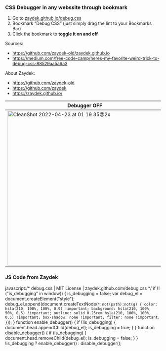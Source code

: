 ### CSS Debugger in any webssite through bookmark

1. Go to [zaydek.github.io/debug.css](https://zaydek.github.io/debug.css)
2. Bookmark “Debug CSS” (just simply drag the lint to your Bookmarks Bar)
2. Click the bookmark to **toggle it on and off**

Sources:
- https://github.com/zaydek-old/zaydek.github.io
- https://medium.com/free-code-camp/heres-my-favorite-weird-trick-to-debug-css-88529aa5a6a3

About Zaydek:
- https://github.com/zaydek-old
- https://github.com/zaydek
- https://zaydek.github.io/


| Debugger OFF | Debugger ON |
|--------------|-------------|
|<img width="500" alt="CleanShot 2022-04-23 at 01 19 35@2x" src="https://user-images.githubusercontent.com/22046823/164816509-50f89cd7-6a71-4519-aa42-14c82fc2fdf9.png"> | <img width="500" alt="CleanShot 2022-04-23 at 01 19 20@2x" src="https://user-images.githubusercontent.com/22046823/164816495-4c46e3fc-a3c1-46c3-9baf-a4b9b001a614.png"> |

### JS Code from Zaydek
javascript:/* debug.css | MIT License | zaydek.github.com/debug.css */ if (!("is_debugging" in window)) { is_debugging = false; var debug_el = document.createElement("style"); debug_el.append(document.createTextNode(`*:not(path):not(g) { color: hsla(210, 100%, 100%, 0.9) !important; background: hsla(210, 100%,  50%, 0.5) !important; outline: solid 0.25rem hsla(210, 100%, 100%, 0.5) !important; box-shadow: none !important; filter: none !important; }`)); } function enable_debugger() { if (!is_debugging) { document.head.appendChild(debug_el); is_debugging = true; } } function disable_debugger() { if (is_debugging) { document.head.removeChild(debug_el); is_debugging = false; } } !is_debugging ? enable_debugger() : disable_debugger();
